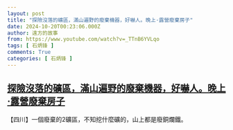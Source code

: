 ```yaml
---
layout: post
title: "探險沒落的礦區，滿山遍野的廢棄機器，好嚇人。晚上·露營廢棄房子"
date: 2024-10-20T00:23:06.000Z
author: 遠方的故事
from: https://www.youtube.com/watch?v=_TTnB6YVLqo
tags: [ 石炳锋 ]
comments: True
categories: [ 石炳锋 ]
---
```

<!--1729383786000-->
[探險沒落的礦區，滿山遍野的廢棄機器，好嚇人。晚上·露營廢棄房子](https://www.youtube.com/watch?v=_TTnB6YVLqo)
------

<div>
【四川】一個廢棄的2礦區，不知挖什麼礦的，山上都是廢銅爛鐵。
</div>
